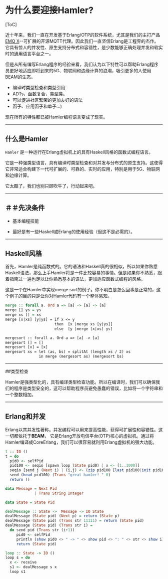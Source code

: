 # 为什么要迎接Hamler?

[ToC]

近十年来，我们一直在开发基于Erlang/OTP的软件系统，尤其是我们的主打产品[EMQ X](https://github.com/emqx/emqx)--可扩展的开源MQTT代理。因此我们一直坚信Erlang是工程界的杰作。它具有惊人的并发性、原生支持分布式和容错性，是少数能够正确处理并发和软实时的通用语言平台之一。

但是从所有编写Erlang程序的经验来看，我们认为以下特性可以帮助Erlang程序员更好地适应即将到来的5G、物联网和边缘计算的浪潮，吸引更多的人使用BEAM的生态。

- 编译时类型检查和类型引用
- ADTs，函数复合，类型类。
- 可以促进社区繁荣的更加友好的语法
- 函子、应用函子和单子...)

现在所有的特性都已被Hamler编程语言变成了现实。

---

## 什么是Hamler

`Hamler` 是一种运行在Erlang虚拟机上的具有Haskell风格的函数式编程语言。

它是一种强类型语言，具有编译时类型检查和对并发与分布式的原生支持。这使得它非常适合构建下一代可扩展的、可靠的、实时的应用，特别是用于5G、物联网和边缘计算。

它太酷了，我们也别只顾吹牛了，行动起来吧。



---

## ＃＃先决条件

- 基本编程技能

- 最好是有一些Haskell或Erlang的使用经验（但这不是必需的）。



---

## Haskell风格

首先，Hamler是纯函数式的。它的语法和Haskell真的很相似，所以如果你熟悉Haskell语法，那么上手Hamler将是一件比较容易的事情。但是如果你不熟悉，跟着指南过一遍也足以让你熟悉基本的语法，更加适应函数式编程的风格。

这是一个在Hamler中实现merge sort的例子。你不明白是怎么回事是正常的，这个例子的目的只是让你对Hamler代码有一个整体感知。

```haskell
merge :: forall a. Ord a => [a] -> [a] -> [a]
merge [] ys = ys
merge xs [] = xs
merge [x|xs] [y|ys] = if x <= y
                      then  [x |merge xs [y|ys]]
                      else  [y |merge [x|xs] ys]

mergesort :: forall a. Ord a => [a] -> [a]
mergesort [] = []
mergesort [x] = [x]
mergesort xs = let (as, bs) = splitAt (length xs / 2) xs
               in merge (mergesort as) (mergesort bs)
```



---

##类型检查

Hamler是强类型化的，具有编译类型检查功能。所以在编译时，我们可以确保我们的程序是类型安全的，这可以帮助程序员避免愚蠢的错误，比如将一个字符串和一个整数相加。



---

## Erlang和并发

Erlang以其并发性著称。并发编程可以用来提高性能，获得可扩展性和容错性。这一切都依托于**BEAM**， 它是Erlang开放电信平台(OTP)核心的虚拟机。通过将Hamler编译成CoreErlang，我们可以很容易就利用Erlang虚拟机的强大功能。

```haskell
t :: IO ()
t = do
  pid0 <- selfPid
  pid100 <- seqio [spawn loop (State pid0) | x <- [1..1000]]
  seqio [send j (Next i) | (i,j) <- (zip pid100 [last pid100|init pid100]) ]
  send (head pid100) (Trans "great hamler! " 0)
  return ()

data Message = Next Pid
             | Trans String Integer

data State = State Pid

dealMessage :: State ->  Message -> IO State
dealMessage (State pid) (Next p) = return (State p)
dealMessage (State pid) (Trans str 11111) = return (State pid)
dealMessage (State pid) (Trans str i) =
  do send pid (Trans str (i+1))
     pid0 <- selfPid
     println (show pid0 <> " -> " <> show pid <> ": " <> str <> show i)
     return (State pid)

loop :: State -> IO ()
loop s = do
  x <- receive
  s1 <- dealMessage s x
  loop s1

```

